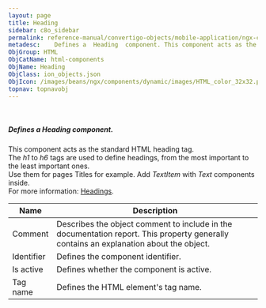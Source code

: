 ```yaml
---
layout: page
title: Heading
sidebar: c8o_sidebar
permalink: reference-manual/convertigo-objects/mobile-application/ngx-components/html-components/heading/
metadesc:    Defines a  Heading  component. This component acts as the standard HTML heading tag. The  h1  to  h6  tags are used to define headings, from the mo
ObjGroup: HTML
ObjCatName: html-components
ObjName: Heading
ObjClass: ion_objects.json
ObjIcon: /images/beans/ngx/components/dynamic/images/HTML_color_32x32.png
topnav: topnavobj
---
```

 <br/>

##### Defines a <i>Heading</i> component.<br/>
This component acts as the standard HTML heading tag.<br/>
The <i>h1</i> to <i>h6</i> tags are used to define headings, from the most important to the least important ones.<br/>
Use them for pages Titles for example. Add <i>TextItem</i> with <i>Text</i> components inside.<br/>
 For more information: <a href='https://www.w3schools.com/tags/tag_hn.asp'>Headings</a>.

Name | Description 
--- | ---
Comment | Describes the object comment to include in the documentation report.  This property generally contains an explanation about the object. 
Identifier | Defines the component identifier.  
Is active | Defines whether the component is active. 
Tag name | Defines the HTML element's tag name. 

